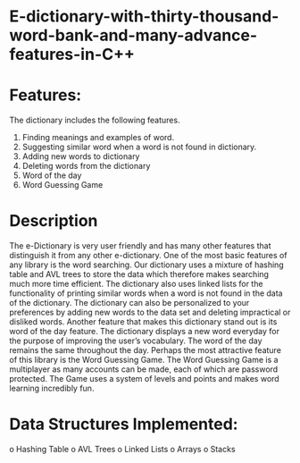 # E-dictionary-with-thirty-thousand-word-bank-and-many-advance-features-in-C++

# Features: 
The dictionary includes the following features.
1)	Finding meanings and examples of word.
2)	Suggesting similar word when a word is not found in dictionary. 
3)	Adding new words to dictionary
4)	Deleting words from the dictionary
5)	Word of the day
6)	Word Guessing Game 

 
# Description
The e-Dictionary is very user friendly and has many other features that distinguish it from any other e-dictionary. One of the most basic features of any library is the word searching. Our dictionary uses a mixture of hashing table and AVL trees to store the data which therefore makes searching much more time efficient. The dictionary also uses linked lists for the functionality of printing similar words when a word is not found in the data of the dictionary. The dictionary can also be personalized to your preferences by adding new words to the data set and deleting impractical or disliked words. Another feature that makes this dictionary stand out is its word of the day feature. The dictionary displays a new word everyday for the purpose of improving the user’s vocabulary. The word of the day remains the same throughout the day. Perhaps the most attractive feature of this library is the Word Guessing Game. The Word Guessing Game is a multiplayer as many accounts can be made, each of which are password protected. The Game uses a system of levels and points and makes word learning incredibly fun. 

# Data Structures Implemented:
o	Hashing Table
o	AVL Trees
o	Linked Lists
o	Arrays 
o	Stacks


